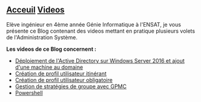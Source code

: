 ## [Acceuil](https://yousrahzt.github.io)   [Videos](https://yousrahzt.github.io/videos)


  Elève ingénieur en 4ème année Génie Informatique à l'ENSAT, je vous présente ce Blog contenant des videos mettant en pratique plusieurs volets de l'Administration Système.
  
 
  **Les videos de ce Blog concernent :**

- [Déploiement de l'Active Directory sur Windows Server 2016 et ajout d'une machine au domaine](activeDirectory.md)
- [Création de profil utilisateur itinérant](itinerant.md)
- [Création de profil utilisateur obligatoire](obligatoire.md)
- [Gestion de stratégies de groupe avec GPMC](gpmc.md)
- [Powershell](powershell.md)

